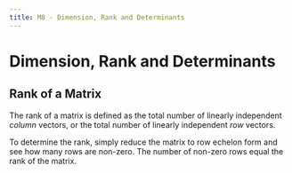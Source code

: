 ```yaml
---
title: M8 - Dimension, Rank and Determinants
---
```


# Dimension, Rank and Determinants

## Rank of a Matrix

The rank of a matrix is defined as the total number of linearly independent *column* vectors, or the total number of linearly independent *row* vectors.

To determine the rank, simply reduce the matrix to row echelon form and see how many rows are non-zero. The number of non-zero rows equal the rank of the matrix.